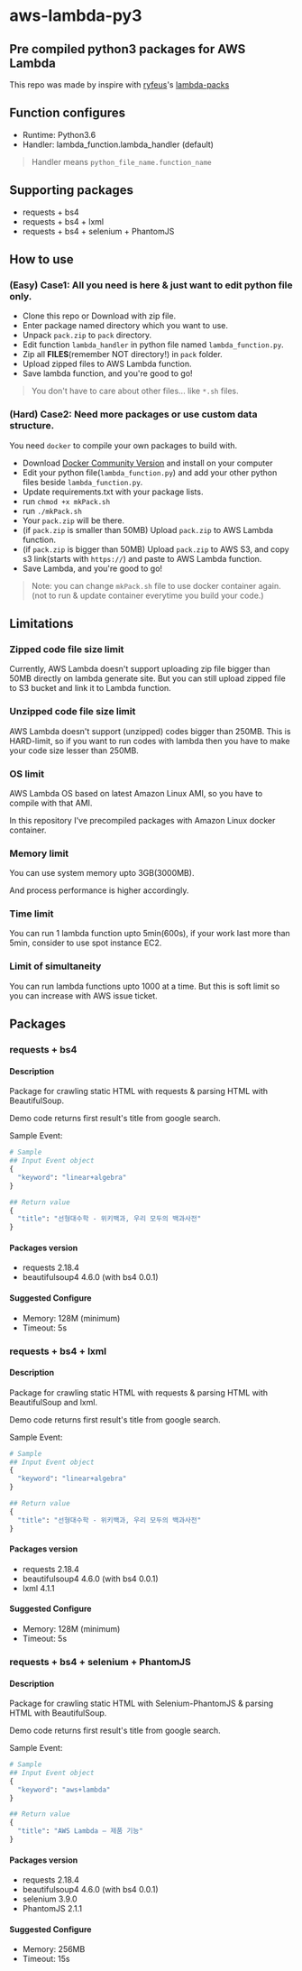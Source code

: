 # aws-lambda-py3

## Pre compiled python3 packages for AWS Lambda

This repo was made by inspire with [ryfeus](https://github.com/ryfeus)'s [lambda-packs](https://github.com/ryfeus/lambda-packs)

## Function configures

- Runtime: Python3.6
- Handler: lambda_function.lambda_handler (default)

> Handler means `python_file_name.function_name`

## Supporting packages

- requests + bs4
- requests + bs4 + lxml
- requests + bs4 + selenium + PhantomJS

## How to use

### (Easy) Case1: All you need is here & just want to edit python file only.

- Clone this repo or Download with zip file.
- Enter package named directory which you want to use.
- Unpack `pack.zip` to `pack` directory.
- Edit function `lambda_handler` in python file named `lambda_function.py`.
- Zip all **FILES**(remember NOT directory!) in `pack` folder.
- Upload zipped files to AWS Lambda function.
- Save lambda function, and you're good to go!

> You don't have to care about other files... like `*.sh` files.

### (Hard) Case2: Need more packages or use custom data structure.

You need `docker` to compile your own packages to build with.

- Download [Docker Community Version](https://store.docker.com/search?type=edition&offering=community) and install on your computer
- Edit your python file(`lambda_function.py`) and add your other python files beside `lambda_function.py`.
- Update requirements.txt with your package lists.
- run `chmod +x mkPack.sh`
- run `./mkPack.sh`
- Your `pack.zip` will be there.
- (if `pack.zip` is smaller than 50MB) Upload `pack.zip` to AWS Lambda function.
- (if `pack.zip` is bigger than 50MB) Upload `pack.zip` to AWS S3, and copy s3 link(starts with `https://`) and paste to AWS Lambda function.
- Save Lambda, and you're good to go!

> Note: you can change `mkPack.sh` file to use docker container again. (not to run & update container everytime you build your code.)

## Limitations

### Zipped code file size limit

Currently, AWS Lambda doesn't support uploading zip file bigger than 50MB directly on lambda generate site. But you can still upload zipped file to S3 bucket and link it to Lambda function.

### Unzipped code file size limit

AWS Lambda doesn't support (unzipped) codes bigger than 250MB. This is HARD-limit, so if you want to run codes with lambda then you have to make your code size lesser than 250MB.

### OS limit

AWS Lambda OS based on latest Amazon Linux AMI, so you have to compile with that AMI.

In this repository I've precompiled packages with Amazon Linux docker container.

### Memory limit

You can use system memory upto 3GB(3000MB).

And process performance is higher accordingly.

### Time limit

You can run 1 lambda function upto 5min(600s), if your work last more than 5min, consider to use spot instance EC2.

### Limit of simultaneity

You can run lambda functions upto 1000 at a time. But this is soft limit so you can increase with AWS issue ticket.

## Packages

### requests + bs4

#### Description

Package for crawling static HTML with requests & parsing HTML with BeautifulSoup.

Demo code returns first result's title from google search.

Sample Event: 

```python
# Sample
## Input Event object
{
  "keyword": "linear+algebra"
}

## Return value
{
  "title": "선형대수학 - 위키백과, 우리 모두의 백과사전"
}
```

#### Packages version

- requests 2.18.4
- beautifulsoup4 4.6.0 (with bs4 0.0.1)

#### Suggested Configure

- Memory: 128M (minimum)
- Timeout: 5s

### requests + bs4 + lxml

#### Description

Package for crawling static HTML with requests & parsing HTML with BeautifulSoup and lxml.

Demo code returns first result's title from google search.

Sample Event: 

```python
# Sample
## Input Event object
{
  "keyword": "linear+algebra"
}

## Return value
{
  "title": "선형대수학 - 위키백과, 우리 모두의 백과사전"
}
```

#### Packages version

- requests 2.18.4
- beautifulsoup4 4.6.0 (with bs4 0.0.1)
- lxml 4.1.1

#### Suggested Configure

- Memory: 128M (minimum)
- Timeout: 5s

### requests + bs4 + selenium + PhantomJS

#### Description

Package for crawling static HTML with Selenium-PhantomJS & parsing HTML with BeautifulSoup.

Demo code returns first result's title from google search.

Sample Event: 

```python
# Sample
## Input Event object
{
  "keyword": "aws+lambda"
}

## Return value
{
  "title": "AWS Lambda – 제품 기능"
}
```

#### Packages version

- requests 2.18.4
- beautifulsoup4 4.6.0 (with bs4 0.0.1)
- selenium 3.9.0
- PhantomJS 2.1.1

#### Suggested Configure

- Memory: 256MB
- Timeout: 15s
